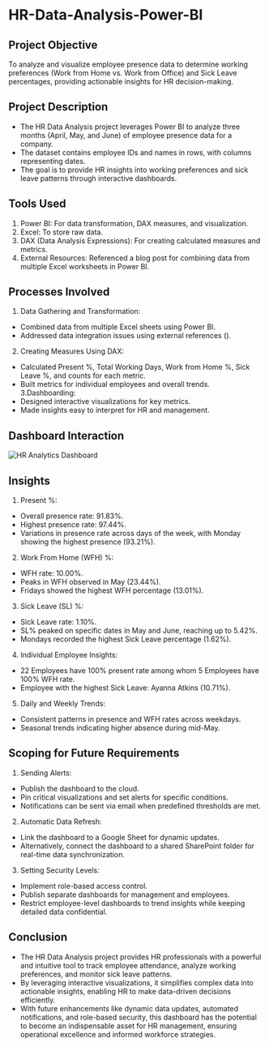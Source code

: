 # HR-Data-Analysis-Power-BI

## Project Objective
To analyze and visualize employee presence data to determine working preferences (Work from Home vs. Work from Office) and Sick Leave percentages, providing actionable insights for HR decision-making.

## Project Description
- The HR Data Analysis project leverages Power BI to analyze three months (April, May, and June) of employee presence data for a company.
- The dataset contains employee IDs and names in rows, with columns representing dates.
- The goal is to provide HR insights into working preferences and sick leave patterns through interactive dashboards.

## Tools Used
1. Power BI: For data transformation, DAX measures, and visualization.
2. Excel: To store raw data.
3. DAX (Data Analysis Expressions): For creating calculated measures and metrics.
4. External Resources: Referenced a blog post for combining data from multiple Excel worksheets in Power BI.

## Processes Involved
1. Data Gathering and Transformation:
- Combined data from multiple Excel sheets using Power BI.
- Addressed data integration issues using external references (<a href="https://blog.crossjoin.co.uk/2018/07/09/power-bi-combine-multiple-excel-worksheets/"></a>).
2. Creating Measures Using DAX:
- Calculated Present %, Total Working Days, Work from Home %, Sick Leave %, and counts for each metric.
- Built metrics for individual employees and overall trends.
3.Dashboarding:
- Designed interactive visualizations for key metrics.
- Made insights easy to interpret for HR and management.

## Dashboard Interaction
![HR Analytics Dashboard](https://github.com/user-attachments/assets/ddc94c02-9eb4-4524-8ced-f10f55d08449)


## Insights
1. Present %:
- Overall presence rate: 91.83%.
- Highest presence rate: 97.44%.
- Variations in presence rate across days of the week, with Monday showing the highest presence (93.21%).
2. Work From Home (WFH) %:
- WFH rate: 10.00%.
- Peaks in WFH observed in May (23.44%).
- Fridays showed the highest WFH percentage (13.01%).
3. Sick Leave (SL) %:
- Sick Leave rate: 1.10%.
- SL% peaked on specific dates in May and June, reaching up to 5.42%.
- Mondays recorded the highest Sick Leave percentage (1.62%).
4. Individual Employee Insights:
- 22 Employees have 100% present rate among whom 5 Employees have 100% WFH rate.
- Employee with the highest Sick Leave: Ayanna Atkins (10.71%).
5. Daily and Weekly Trends:
- Consistent patterns in presence and WFH rates across weekdays.
- Seasonal trends indicating higher absence during mid-May.

## Scoping for Future Requirements
1. Sending Alerts:
- Publish the dashboard to the cloud.
- Pin critical visualizations and set alerts for specific conditions.
- Notifications can be sent via email when predefined thresholds are met.
2. Automatic Data Refresh:
- Link the dashboard to a Google Sheet for dynamic updates.
- Alternatively, connect the dashboard to a shared SharePoint folder for real-time data synchronization.
3. Setting Security Levels:
- Implement role-based access control.
- Publish separate dashboards for management and employees.
- Restrict employee-level dashboards to trend insights while keeping detailed data confidential.

## Conclusion
- The HR Data Analysis project provides HR professionals with a powerful and intuitive tool to track employee attendance, analyze working preferences, and monitor sick leave patterns.
- By leveraging interactive visualizations, it simplifies complex data into actionable insights, enabling HR to make data-driven decisions efficiently.
- With future enhancements like dynamic data updates, automated notifications, and role-based security, this dashboard has the potential to become an indispensable asset for HR management, ensuring operational excellence and informed workforce strategies.
